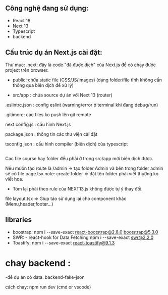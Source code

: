 ## Công nghệ đang sử dụng:

- React 18
- Next 13
- Typescript
- backend

## Cấu trúc dụ án Next.js cài đặt:

Thư mục:
.next: đây là code "đã được dịch" của Next.js để có chạy được project trên browser.

- public: chứa static file (CSS/JS/images) (dạng folder/file tĩnh không cần thông qua biên dịch để xử lý)

- src/app : chứa source dự án với Next 13 (router)

.eslintrc.json : config eslint (warning/error ở terminal khi đang debug/run)

.gitimore: các files ko push lên git remote

next.config.js : cấu hình Next.js

package.json : thông tin các thư viện cài đặt

tsconfig.json : cấu hình compiler (biên dịch) của typescript

##

Cac file sourse hay folder đều phải ở trong src/app mới biên dịch được.

Nếu muốn tạo route là /admin => tạo folder Admin và bên trong folder admin sẽ có file page.tsx
note: create folder => đặt tên folder phải viết thường ko viết hoa.

- Tóm lại phải theo rule của NEXT13.js không được tự ý thay đổi.

file layout.tsx => Giup táo sử dụng lại cho component khác (Menu,header,footer...)

## libraries

- boostrap:
  npm i --save-exact react-bootstrap@2.8.0 bootstrap@5.3.0
- SWR: - react-hook for Data Fetching
  npm i --save-exact swr@2.2.0
- Toastify:
  npm i --save-exact react-toastify@9.1.3

# chay backend :

-để dự án có data.
backend-fake-json

cách chạy: npm run dev (cmd or vscode)
